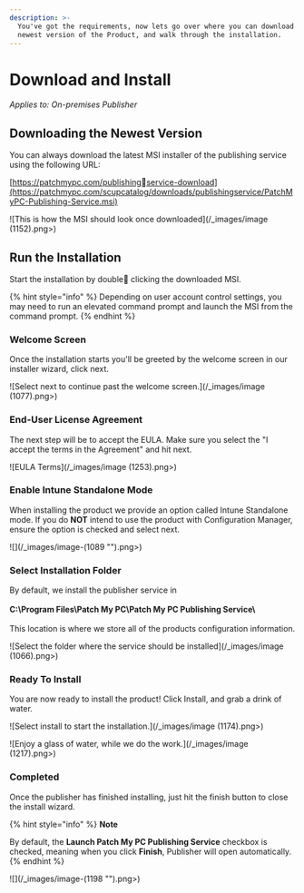 ```yaml
---
description: >-
  You've got the requirements, now lets go over where you can download the
  newest version of the Product, and walk through the installation.
---
```


# Download and Install

_Applies to: On-premises Publisher_

## Downloading the Newest Version

You can always download the latest MSI installer of the publishing service using the following URL:&#x20;

[https://patchmypc.com/publishingservice-download](https://patchmypc.com/scupcatalog/downloads/publishingservice/PatchMyPC-Publishing-Service.msi)

![This is how the MSI should look once downloaded](/_images/image (1152).png>)

## Run the Installation

Start the installation by double clicking the downloaded MSI.&#x20;

{% hint style="info" %}
Depending on user account control settings, you may need to run an elevated command prompt and launch the MSI from the command prompt.
{% endhint %}

### Welcome Screen

Once the installation starts you'll be greeted by the welcome screen in our installer wizard, click next.

![Select next to continue past the welcome screen.](/_images/image (1077).png>)

### End-User License Agreement

The next step will be to accept the EULA. Make sure you select the "I accept the terms in the Agreement" and hit next.

![EULA Terms](/_images/image (1253).png>)

### Enable Intune Standalone Mode

When installing the product we provide an option called Intune Standalone mode. If you do **NOT** intend to use the product with Configuration Manager, ensure the option is checked and select next.

![](/_images/image-(1089 "").png>)

### Select Installation Folder

By default, we install the publisher service in \
\
**C:\Program Files\Patch My PC\Patch My PC Publishing Service\\**\
\
This location is where we store all of the products configuration information.&#x20;

![Select the folder where the service should be installed](/_images/image (1066).png>)

### Ready To Install

You are now ready to install the product! Click Install, and grab a drink of water.

![Select install to start the installation.](/_images/image (1174).png>)

![Enjoy a glass of water, while we do the work.](/_images/image (1217).png>)

### Completed

Once the publisher has finished installing, just hit the finish button to close the install wizard.&#x20;

{% hint style="info" %}
**Note**

By default, the **Launch Patch My PC Publishing Service** checkbox is checked, meaning when you click **Finish**, Publisher will open automatically.
{% endhint %}

![](/_images/image-(1198 "").png>)